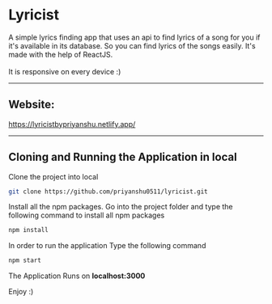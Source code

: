 # Lyricist

A simple lyrics finding app that uses an api to find lyrics of a song for you if it's available in its database. So you can find lyrics of the songs easily. It's made with the help of ReactJS.
<br><br>
It is responsive on every device :)
<hr>

## Website:

https://lyricistbypriyanshu.netlify.app/

<hr>

## Cloning and Running the Application in local

Clone the project into local

```bash
git clone https://github.com/priyanshu0511/lyricist.git
```

Install all the npm packages. Go into the project folder and type the following command to install all npm packages

```bash
npm install
```

In order to run the application Type the following command

```bash
npm start
```

The Application Runs on **localhost:3000**

Enjoy :)
